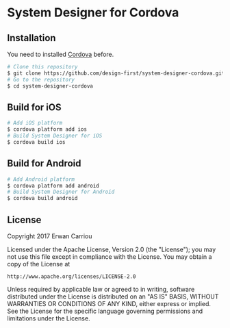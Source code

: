 # System Designer for Cordova

## Installation

You need to installed [Cordova](http://cordova.apache.org) before.

```sh
# Clone this repository
$ git clone https://github.com/design-first/system-designer-cordova.git
# Go to the repository
$ cd system-designer-cordova
```

## Build for iOS

```sh
# Add iOS platform
$ cordova platform add ios
# Build System Designer for iOS
$ cordova build ios
```

## Build for Android

```sh
# Add Android platform
$ cordova platform add android
# Build System Designer for Android
$ cordova build android
```

## License

Copyright 2017 Erwan Carriou

Licensed under the Apache License, Version 2.0 (the "License");
you may not use this file except in compliance with the License.
You may obtain a copy of the License at

    http://www.apache.org/licenses/LICENSE-2.0

Unless required by applicable law or agreed to in writing, software
distributed under the License is distributed on an "AS IS" BASIS,
WITHOUT WARRANTIES OR CONDITIONS OF ANY KIND, either express or implied.
See the License for the specific language governing permissions and
limitations under the License. 

